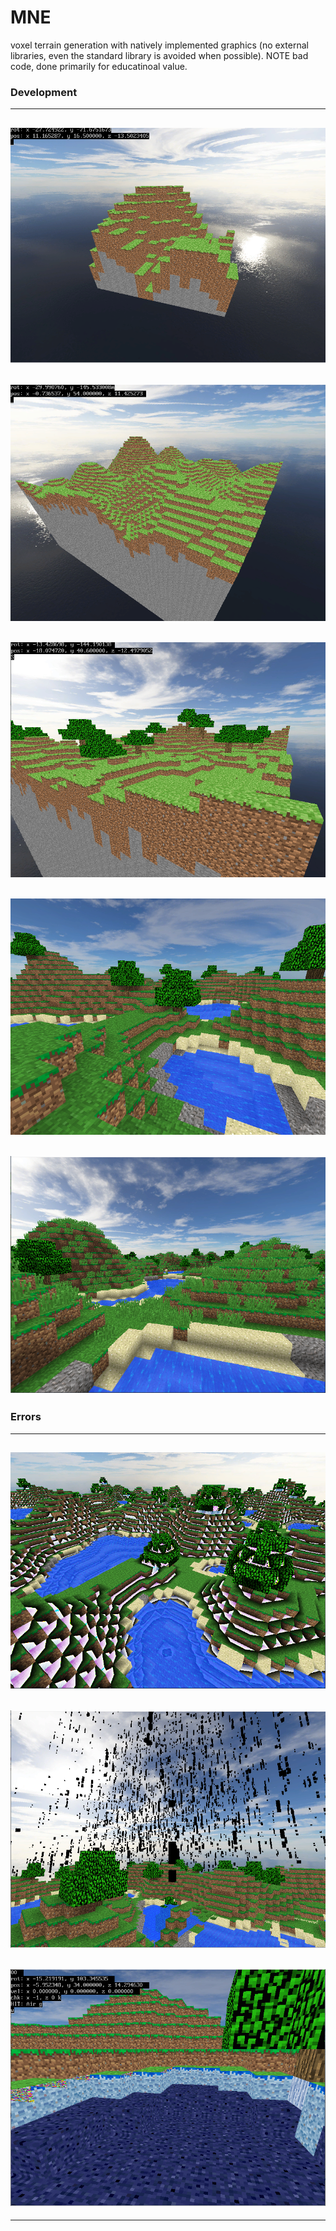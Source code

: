 # MNE
voxel terrain generation with natively implemented graphics (no external libraries, even the standard library is avoided when possible).
NOTE bad code, done primarily for educatinoal value.

### Development
---
![](/resources/v0.1.PNG)
---
![](/resources/v0.2.PNG)
---
![](/resources/v0.3.PNG)
---
![](/resources/v0.4.PNG)
---
![](/resources/v0.5.PNG)
---

### Errors
---
![](/resources/err0.PNG)
---
![](/resources/err1.PNG)
---
![](/resources/err2.PNG)
---
---
